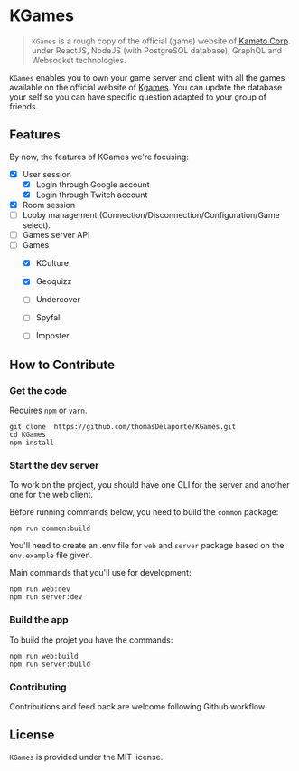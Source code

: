 # KGames

> `KGames` is a rough copy of the official (game) website of [Kameto Corp](https://kgames.fr/). under ReactJS, NodeJS (with PostgreSQL database), GraphQL and Websocket technologies.


`KGames` enables you to own your game server and client with all the games 
available on the official website of [Kgames](https://kgames.fr). You can update
the database your self so you can have specific question adapted to your
group of friends.


## Features

By now, the features of KGames we're focusing:

- [x] User session
    - [x] Login through Google account
    - [x] Login through Twitch account
- [x] Room session
- [ ] Lobby management (Connection/Disconnection/Configuration/Game select).
- [ ] Games server API
- [ ] Games
    - [x] KCulture
    - [x] Geoquizz
    - [ ] Undercover
    - [ ] Spyfall
    - [ ] Imposter


## How to Contribute

### Get the code

Requires `npm` or `yarn`. 

```
git clone  https://github.com/thomasDelaporte/KGames.git
cd KGames
npm install
```

### Start the dev server

To work on the project, you should have one CLI for the server and 
another one for the web client.

Before running commands below, you need to build the `common` package:

```
npm run common:build
```

You'll need to create an .env file for `web` and `server` package based
on the `env.example` file given.

Main commands that you'll use for development:

```
npm run web:dev
npm run server:dev
```

### Build the app

To build the projet you have the commands:

```
npm run web:build
npm run server:build
```

### Contributing

Contributions and feed back are welcome following Github workflow.


## License

`KGames` is provided under the MIT license.
